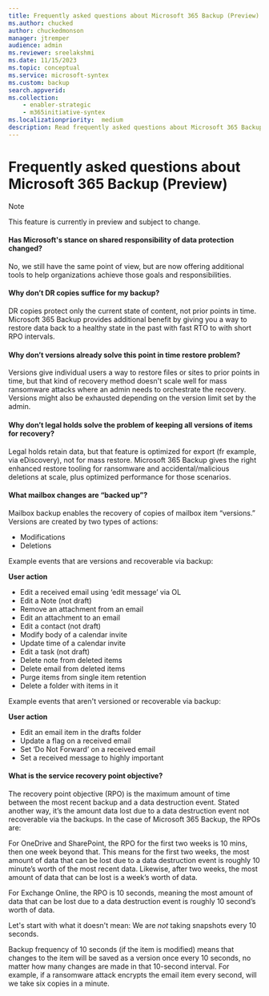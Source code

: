 ```yaml
---
title: Frequently asked questions about Microsoft 365 Backup (Preview)
ms.author: chucked
author: chuckedmonson
manager: jtremper
audience: admin
ms.reviewer: sreelakshmi
ms.date: 11/15/2023
ms.topic: conceptual
ms.service: microsoft-syntex
ms.custom: backup
search.appverid:
ms.collection:
    - enabler-strategic
    - m365initiative-syntex
ms.localizationpriority:  medium
description: Read frequently asked questions about Microsoft 365 Backup.
---
```


# Frequently asked questions about Microsoft 365 Backup (Preview)

> [!NOTE]
> This feature is currently in preview and subject to change.

#### Has Microsoft's stance on shared responsibility of data protection changed?

No, we still have the same point of view, but are now offering additional tools to help organizations achieve those goals and responsibilities.

#### Why don’t DR copies suffice for my backup?

DR copies protect only the current state of content, not prior points in time. Microsoft 365 Backup provides additional benefit by giving you a way to restore data back to a healthy state in the past with fast RTO to with short RPO intervals.

#### Why don’t versions already solve this point in time restore problem?

Versions give individual users a way to restore files or sites to prior points in time, but that kind of recovery method doesn't scale well for mass ransomware attacks where an admin needs to orchestrate the recovery. Versions might also be exhausted depending on the version limit set by the admin.

#### Why don’t legal holds solve the problem of keeping all versions of items for recovery?

Legal holds retain data, but that feature is optimized for export (fr example, via eDiscovery), not for mass restore. Microsoft 365 Backup gives the right enhanced restore tooling for ransomware and accidental/malicious deletions at scale, plus optimized performance for those scenarios.

#### What mailbox changes are “backed up”?

Mailbox backup enables the recovery of copies of mailbox item “versions.” Versions are created by two types of actions:

- Modifications
- Deletions

Example events that are versions and recoverable via backup:

**User action**
- Edit a received email using ‘edit message’ via OL
- Edit a Note (not draft)
- Remove an attachment from an email
- Edit an attachment to an email
- Edit a contact (not draft)
- Modify body of a calendar invite
- Update time of a calendar invite
- Edit a task (not draft)
- Delete note from deleted items
- Delete email from deleted items
- Purge items from single item retention
- Delete a folder with items in it

Example events that aren't versioned or recoverable via backup:

**User action**
- Edit an email item in the drafts folder
- Update a flag on a received email
- Set ‘Do Not Forward’ on a received email
- Set a received message to highly important

#### What is the service recovery point objective?

The recovery point objective (RPO) is the maximum amount of time between the most recent backup and a data destruction event. Stated another way, it’s the amount data lost due to a data destruction event not recoverable via the backups. In the case of Microsoft 365 Backup, the RPOs are:

For OneDrive and SharePoint, the RPO for the first two weeks is 10 mins, then one week beyond that. This means for the first two weeks, the most amount of data that can be lost due to a data destruction event is roughly 10 minute’s worth of the most recent data. Likewise, after two weeks, the most amount of data that can be lost is a week’s worth of data.

For Exchange Online, the RPO is 10 seconds, meaning the most amount of data that can be lost due to a data destruction event is roughly 10 second’s worth of data.

Let's start with what it doesn't mean: We are *not* taking snapshots every 10 seconds.

Backup frequency of 10 seconds (if the item is modified) means that changes to the item will be saved as a version once every 10 seconds, no matter how many changes are made in that 10-second interval. For example, if a ransomware attack encrypts the email item every second, will we take six copies in a minute.

